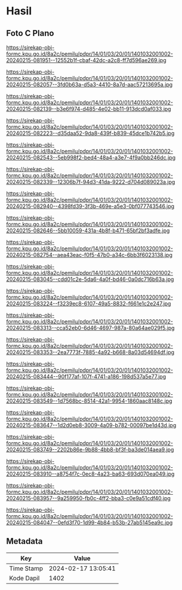 # Hasil

## Foto C Plano

https://sirekap-obj-formc.kpu.go.id/8a2c/pemilu/pdpr/14/01/03/20/01/1401032001002-20240215-081951--12552b1f-cbaf-42dc-a2c8-ff7d596ae269.jpg

https://sirekap-obj-formc.kpu.go.id/8a2c/pemilu/pdpr/14/01/03/20/01/1401032001002-20240215-082057--3fd0b63a-d5a3-4410-8a7d-aac57213695a.jpg

https://sirekap-obj-formc.kpu.go.id/8a2c/pemilu/pdpr/14/01/03/20/01/1401032001002-20240215-082139--b3e6f974-d485-4e02-bb11-913dcd0af033.jpg

https://sirekap-obj-formc.kpu.go.id/8a2c/pemilu/pdpr/14/01/03/20/01/1401032001002-20240215-082223--d35daa52-9da8-439f-b839-45dce1b742b5.jpg

https://sirekap-obj-formc.kpu.go.id/8a2c/pemilu/pdpr/14/01/03/20/01/1401032001002-20240215-082543--5eb998f2-bed4-48a4-a3e7-4f9a0bb246dc.jpg

https://sirekap-obj-formc.kpu.go.id/8a2c/pemilu/pdpr/14/01/03/20/01/1401032001002-20240215-082339--12306b7f-94d3-41da-9222-d704d089023a.jpg

https://sirekap-obj-formc.kpu.go.id/8a2c/pemilu/pdpr/14/01/03/20/01/1401032001002-20240215-082940--4398fd39-3f3b-469e-a5e3-0bf077743546.jpg

https://sirekap-obj-formc.kpu.go.id/8a2c/pemilu/pdpr/14/01/03/20/01/1401032001002-20240215-082646--5bb10059-431a-4b8f-b471-65bf2bf3adfe.jpg

https://sirekap-obj-formc.kpu.go.id/8a2c/pemilu/pdpr/14/01/03/20/01/1401032001002-20240215-082754--aea43eac-f0f5-47b0-a34c-6bb3f6023138.jpg

https://sirekap-obj-formc.kpu.go.id/8a2c/pemilu/pdpr/14/01/03/20/01/1401032001002-20240215-083045--cdd01c2e-5da6-4a0f-bd46-0a0dc716b63a.jpg

https://sirekap-obj-formc.kpu.go.id/8a2c/pemilu/pdpr/14/01/03/20/01/1401032001002-20240215-083224--f3239ec8-6107-49a5-8832-f661e1c2e247.jpg

https://sirekap-obj-formc.kpu.go.id/8a2c/pemilu/pdpr/14/01/03/20/01/1401032001002-20240215-083313--cca52eb0-6d46-4697-987a-80a64ae029f5.jpg

https://sirekap-obj-formc.kpu.go.id/8a2c/pemilu/pdpr/14/01/03/20/01/1401032001002-20240215-083353--2ea7773f-7885-4a92-b668-8a03d54694df.jpg

https://sirekap-obj-formc.kpu.go.id/8a2c/pemilu/pdpr/14/01/03/20/01/1401032001002-20240215-083444--90f177af-107f-4741-a186-198d537a5e77.jpg

https://sirekap-obj-formc.kpu.go.id/8a2c/pemilu/pdpr/14/01/03/20/01/1401032001002-20240215-083549--1d7568bc-8514-42a1-9954-1860aac8148c.jpg

https://sirekap-obj-formc.kpu.go.id/8a2c/pemilu/pdpr/14/01/03/20/01/1401032001002-20240215-083647--1d2d0eb8-3009-4a09-b782-00097be1d43d.jpg

https://sirekap-obj-formc.kpu.go.id/8a2c/pemilu/pdpr/14/01/03/20/01/1401032001002-20240215-083749--2202b86e-9b88-4bb8-bf3f-ba3de014aea9.jpg

https://sirekap-obj-formc.kpu.go.id/8a2c/pemilu/pdpr/14/01/03/20/01/1401032001002-20240215-083910--a8754f7c-0ec8-4a23-ba63-693d070ea049.jpg

https://sirekap-obj-formc.kpu.go.id/8a2c/pemilu/pdpr/14/01/03/20/01/1401032001002-20240215-083957--9a259950-fb0c-4ff2-bba3-c0e9a51cdf40.jpg

https://sirekap-obj-formc.kpu.go.id/8a2c/pemilu/pdpr/14/01/03/20/01/1401032001002-20240215-084047--0efd3f70-1d99-4b84-b53b-27ab5145ea9c.jpg


## Metadata

| Key        | Value               |
| ---------- | ------------------- |
| Time Stamp | 2024-02-17 13:05:41 |
| Kode Dapil | 1402                |



